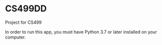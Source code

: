 # CS499DD
Project for CS499

In order to run this app, you must have Python 3.7 or later installed on your computer.

